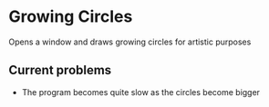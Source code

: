 # Growing Circles
Opens a window and draws growing circles for artistic purposes

## Current problems
 - The program becomes quite slow as the circles become bigger
